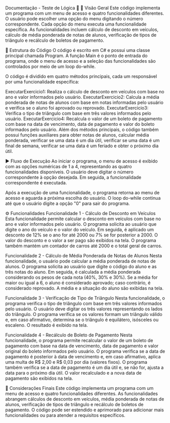 Documentação - Teste de Lógica :rocket:
:mag_right: Visão Geral
Este código implementa um programa com um menu de acesso e quatro funcionalidades diferentes. O usuário pode escolher uma opção do menu digitando o número correspondente. Cada opção do menu executa uma funcionalidade específica. As funcionalidades incluem cálculo de desconto em veículos, cálculo de média ponderada de notas de alunos, verificação de tipos de triângulo e recálculo de boletos de pagamento.

:file_folder: Estrutura do Código
O código é escrito em C# e possui uma classe principal chamada Program. A função Main é o ponto de entrada do programa, onde o menu de acesso e a seleção das funcionalidades são controlados por meio de um loop do-while.

O código é dividido em quatro métodos principais, cada um responsável por uma funcionalidade específica:

ExecutarExercicio1: Realiza o cálculo de desconto em veículos com base no ano e valor informados pelo usuário.
ExecutarExercicio2: Calcula a média ponderada de notas de alunos com base em notas informadas pelo usuário e verifica se o aluno foi aprovado ou reprovado.
ExecutarExercicio3: Verifica o tipo de triângulo com base em três valores informados pelo usuário.
ExecutarExercicio4: Recalcula o valor de um boleto de pagamento com base na data de vencimento, data de pagamento e valor do boleto informados pelo usuário.
Além dos métodos principais, o código também possui funções auxiliares para obter notas de alunos, calcular média ponderada, verificar se uma data é um dia útil, verificar se uma data é um final de semana, verificar se uma data é um feriado e obter o próximo dia útil.

:arrow_forward: Fluxo de Execução
Ao iniciar o programa, o menu de acesso é exibido com as opções numéricas de 1 a 4, representando as quatro funcionalidades disponíveis. O usuário deve digitar o número correspondente à opção desejada. Em seguida, a funcionalidade correspondente é executada.

Após a execução de uma funcionalidade, o programa retorna ao menu de acesso e aguarda a próxima escolha do usuário. O loop do-while continua até que o usuário digite a opção "0" para sair do programa.

:gear: Funcionalidades
Funcionalidade 1 - Cálculo de Desconto em Veículos
Esta funcionalidade permite calcular o desconto em veículos com base no ano e valor informados pelo usuário. O programa solicita ao usuário que digite o ano do veículo e o valor do veículo. Em seguida, é aplicado um desconto de 12% se o ano for até 2000 ou 7% se for posterior a 2000. O valor do desconto e o valor a ser pago são exibidos na tela. O programa também mantém um contador de carros até 2000 e o total geral de carros.

Funcionalidade 2 - Cálculo de Média Ponderada de Notas de Alunos
Nesta funcionalidade, o usuário pode calcular a média ponderada de notas de alunos. O programa solicita ao usuário que digite o código do aluno e as três notas do aluno. Em seguida, é calculada a média ponderada considerando os pesos de cada nota (40%, 30% e 30%). Se a média for maior ou igual a 6, o aluno é considerado aprovado; caso contrário, é considerado reprovado. A média e a situação do aluno são exibidas na tela.

Funcionalidade 3 - Verificação de Tipo de Triângulo
Nesta funcionalidade, o programa verifica o tipo de triângulo com base em três valores informados pelo usuário. O usuário deve digitar os três valores representando os lados do triângulo. O programa verifica se os valores formam um triângulo válido e, em caso afirmativo, determina se o triângulo é equilátero, isósceles ou escaleno. O resultado é exibido na tela.

Funcionalidade 4 - Recálculo de Boleto de Pagamento
Nesta funcionalidade, o programa permite recalcular o valor de um boleto de pagamento com base na data de vencimento, data de pagamento e valor original do boleto informados pelo usuário. O programa verifica se a data de pagamento é posterior à data de vencimento e, em caso afirmativo, aplica uma multa de R$ 2,00 e R$ 0,03 por dia (valores fixos). O programa também verifica se a data de pagamento é um dia útil e, se não for, ajusta a data para o próximo dia útil. O valor recalculado e a nova data de pagamento são exibidos na tela.

:memo: Considerações Finais
Este código implementa um programa com um menu de acesso e quatro funcionalidades diferentes. As funcionalidades abrangem cálculos de desconto em veículos, média ponderada de notas de alunos, verificação de tipos de triângulo e recálculo de boletos de pagamento. O código pode ser estendido e aprimorado para adicionar mais funcionalidades ou para atender a requisitos específicos.

